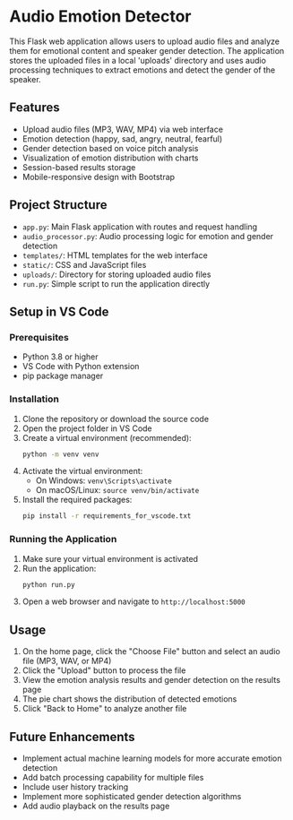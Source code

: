 # Audio Emotion Detector

This Flask web application allows users to upload audio files and analyze them for emotional content and speaker gender detection. The application stores the uploaded files in a local 'uploads' directory and uses audio processing techniques to extract emotions and detect the gender of the speaker.

## Features

- Upload audio files (MP3, WAV, MP4) via web interface
- Emotion detection (happy, sad, angry, neutral, fearful)
- Gender detection based on voice pitch analysis
- Visualization of emotion distribution with charts
- Session-based results storage
- Mobile-responsive design with Bootstrap

## Project Structure

- `app.py`: Main Flask application with routes and request handling
- `audio_processor.py`: Audio processing logic for emotion and gender detection
- `templates/`: HTML templates for the web interface
- `static/`: CSS and JavaScript files
- `uploads/`: Directory for storing uploaded audio files
- `run.py`: Simple script to run the application directly

## Setup in VS Code

### Prerequisites

- Python 3.8 or higher
- VS Code with Python extension
- pip package manager

### Installation

1. Clone the repository or download the source code
2. Open the project folder in VS Code
3. Create a virtual environment (recommended):
   ```bash
   python -m venv venv
   ```
4. Activate the virtual environment:
   - On Windows: `venv\Scripts\activate`
   - On macOS/Linux: `source venv/bin/activate`
5. Install the required packages:
   ```bash
   pip install -r requirements_for_vscode.txt
   ```

### Running the Application

1. Make sure your virtual environment is activated
2. Run the application:
   ```bash
   python run.py
   ```
3. Open a web browser and navigate to `http://localhost:5000`

## Usage

1. On the home page, click the "Choose File" button and select an audio file (MP3, WAV, or MP4)
2. Click the "Upload" button to process the file
3. View the emotion analysis results and gender detection on the results page
4. The pie chart shows the distribution of detected emotions
5. Click "Back to Home" to analyze another file

## Future Enhancements

- Implement actual machine learning models for more accurate emotion detection
- Add batch processing capability for multiple files
- Include user history tracking
- Implement more sophisticated gender detection algorithms
- Add audio playback on the results page
